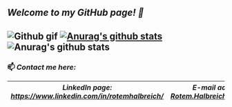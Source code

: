 ## *Welcome to my GitHub page! 👋*
![Github gif](https://avatars0.githubusercontent.com/u/6667880?s=400&v=4)
[![Anurag's github stats](https://github-readme-stats.vercel.app/api?username=RotemHalbreich)](https://github.com/anuraghazra/github-readme-stats)
![Anurag's github stats](https://github-readme-stats.vercel.app/api?username=RotemHalbreich&show_icons=true&theme=radical)
----------------------------------------------------------------------------------------------------------
### 📫 *Contact me here:*
| *LinkedIn page: https://www.linkedin.com/in/rotemhalbreich/* | *E-mail address: Rotem.Halbreich@gmail.com* |
------------------------------------------------------|----------------------------------------------------
<!--
**RotemHalbreich/RotemHalbreich** is a ✨ _special_ ✨ repository because its `README.md` (this file) appears on your GitHub profile.

Here are some ideas to get you started:

- 🔭 I’m currently working on ...
- 🌱 I’m currently learning ...
- 👯 I’m looking to collaborate on ...
- 🤔 I’m looking for help with ...
- 💬 Ask me about ...
- 📫 How to reach me: ...
- 😄 Pronouns: ...
- ⚡ Fun fact: ...
-->

